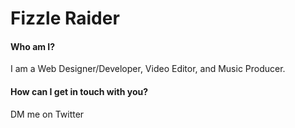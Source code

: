 # Fizzle Raider

#### Who am I?
I am a Web Designer/Developer, Video Editor, and Music Producer.

#### How can I get in touch with you?
DM me on Twitter
